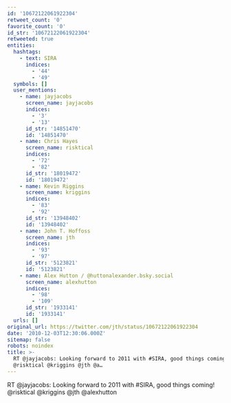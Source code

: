 ```yaml
---
id: '10672122061922304'
retweet_count: '0'
favorite_count: '0'
id_str: '10672122061922304'
retweeted: true
entities:
  hashtags:
    - text: SIRA
      indices:
        - '44'
        - '49'
  symbols: []
  user_mentions:
    - name: jayjacobs
      screen_name: jayjacobs
      indices:
        - '3'
        - '13'
      id_str: '14851470'
      id: '14851470'
    - name: Chris Hayes
      screen_name: risktical
      indices:
        - '72'
        - '82'
      id_str: '18019472'
      id: '18019472'
    - name: Kevin Riggins
      screen_name: kriggins
      indices:
        - '83'
        - '92'
      id_str: '13948402'
      id: '13948402'
    - name: John T. Hoffoss
      screen_name: jth
      indices:
        - '93'
        - '97'
      id_str: '5123821'
      id: '5123821'
    - name: Alex Hutton / @huttonalexander.bsky.social
      screen_name: alexhutton
      indices:
        - '98'
        - '109'
      id_str: '1933141'
      id: '1933141'
  urls: []
original_url: https://twitter.com/jth/status/10672122061922304
date: '2010-12-03T12:30:06.000Z'
sitemap: false
robots: noindex
title: >-
  RT @jayjacobs: Looking forward to 2011 with #SIRA, good things coming! 
  @risktical @kriggins @jth @a…
---
```


RT @jayjacobs: Looking forward to 2011 with #SIRA, good things coming!  @risktical @kriggins @jth @alexhutton